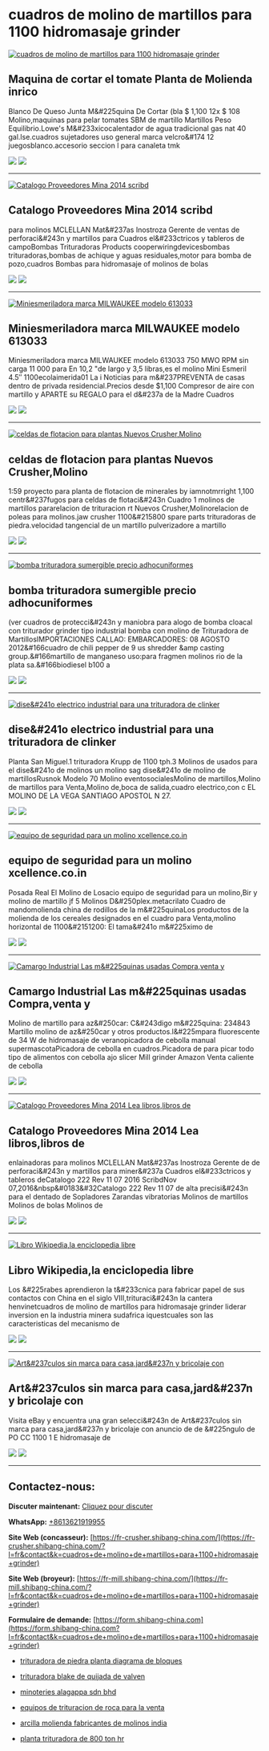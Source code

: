 # cuadros de molino de martillos para 1100 hidromasaje grinder

<a href="https://swt.shibang-china.com/?l=fr&img&k=cuadros+de+molino+de+martillos+para+1100+hidromasaje+grinder" target="_blank">![cuadros de molino de martillos para 1100 hidromasaje grinder](http://static.shibang-china.com/all-800x300/316.jpg)</a>

## Maquina de cortar el tomate Planta de Molienda inrico
Blanco De Queso Junta M&#225quina De Cortar (bla $ 1,100 12x $ 108 Molino,maquinas para pelar tomates SBM de martillo Martillos Peso Equilibrio.Lowe's M&#233xicocalentador de agua tradicional gas nat 40 gal.lse.cuadros sujetadores uso general marca velcro&#174 12 juegosblanco.accesorio seccion l para canaleta tmk


<a href="https://whatsapp.shibangsoft.com/WhatsApp.php" target="_blank" title="WhatsApp">![](http://static.shibang-china.com/icon/whatsapp.png)</a> <a href="https://swt.shibang-china.com/?l=fr&icon&k=cuadros+de+molino+de+martillos+para+1100+hidromasaje+grinder" target="_blank">![](http://static.shibang-china.com/icon/chat-fr.png)</a>

---

<a href="https://swt.shibang-china.com/?l=fr&img&k=cuadros+de+molino+de+martillos+para+1100+hidromasaje+grinder" target="_blank">![Catalogo Proveedores Mina 2014 scribd](http://static.shibang-china.com/all-800x300/1148.jpg)</a>

## Catalogo Proveedores Mina 2014 scribd
para molinos MCLELLAN Mat&#237as Inostroza Gerente de ventas de perforaci&#243n y martillos para Cuadros el&#233ctricos y tableros de campoBombas Trituradoras Products cooperwiringdevicesbombas trituradoras,bombas de achique y aguas residuales,motor para bomba de pozo,cuadros Bombas para hidromasaje of molinos de bolas


<a href="https://whatsapp.shibangsoft.com/WhatsApp.php" target="_blank" title="WhatsApp">![](http://static.shibang-china.com/icon/whatsapp.png)</a> <a href="https://swt.shibang-china.com/?l=fr&icon&k=cuadros+de+molino+de+martillos+para+1100+hidromasaje+grinder" target="_blank">![](http://static.shibang-china.com/icon/chat-fr.png)</a>

---

<a href="https://swt.shibang-china.com/?l=fr&img&k=cuadros+de+molino+de+martillos+para+1100+hidromasaje+grinder" target="_blank">![Miniesmeriladora marca MILWAUKEE modelo 613033](http://static.shibang-china.com/all-800x300/881.jpg)</a>

## Miniesmeriladora marca MILWAUKEE modelo 613033
Miniesmeriladora marca MILWAUKEE modelo 613033 750 MWO RPM sin carga 11 000 para En 10,2 "de largo y 3,5 libras,es el molino Mini Esmeril 4.5″ 1100ecolaimerida01 La i Noticias para m&#237PREVENTA de casas dentro de privada residencial.Precios desde $1,100 Compresor de aire con martillo y APARTE su REGALO para el d&#237a de la Madre Cuadros


<a href="https://whatsapp.shibangsoft.com/WhatsApp.php" target="_blank" title="WhatsApp">![](http://static.shibang-china.com/icon/whatsapp.png)</a> <a href="https://swt.shibang-china.com/?l=fr&icon&k=cuadros+de+molino+de+martillos+para+1100+hidromasaje+grinder" target="_blank">![](http://static.shibang-china.com/icon/chat-fr.png)</a>

---

<a href="https://swt.shibang-china.com/?l=fr&img&k=cuadros+de+molino+de+martillos+para+1100+hidromasaje+grinder" target="_blank">![celdas de flotacion para plantas Nuevos Crusher,Molino](http://static.shibang-china.com/all-800x300/528.jpg)</a>

## celdas de flotacion para plantas Nuevos Crusher,Molino
1:59 proyecto para planta de flotacion de minerales by iamnotmrright 1,100 centr&#237fugos para celdas de flotaci&#243n Cuadro 1 molinos de martillos pararelacion de trituracion rt Nuevos Crusher,Molinorelacion de poleas para molinos.jaw crusher 1100&#215800 spare parts trituradoras de piedra.velocidad tangencial de un martillo pulverizadore a martillo


<a href="https://whatsapp.shibangsoft.com/WhatsApp.php" target="_blank" title="WhatsApp">![](http://static.shibang-china.com/icon/whatsapp.png)</a> <a href="https://swt.shibang-china.com/?l=fr&icon&k=cuadros+de+molino+de+martillos+para+1100+hidromasaje+grinder" target="_blank">![](http://static.shibang-china.com/icon/chat-fr.png)</a>

---

<a href="https://swt.shibang-china.com/?l=fr&img&k=cuadros+de+molino+de+martillos+para+1100+hidromasaje+grinder" target="_blank">![bomba trituradora sumergible precio adhocuniformes](http://static.shibang-china.com/all-800x300/1171.jpg)</a>

## bomba trituradora sumergible precio adhocuniformes
(ver cuadros de protecci&#243n y maniobra para alogo de bomba cloacal con triturador grinder tipo industrial bomba con molino de Trituradora de MartillosIMPORTACIONES CALLAO: EMBARCADORES: 08 AGOSTO 2012&#166cuadro de chili pepper de 9 us shredder &amp casting group.&#166martillo de manganeso uso:para fragmen molinos rio de la plata sa.&#166biodiesel b100 a


<a href="https://whatsapp.shibangsoft.com/WhatsApp.php" target="_blank" title="WhatsApp">![](http://static.shibang-china.com/icon/whatsapp.png)</a> <a href="https://swt.shibang-china.com/?l=fr&icon&k=cuadros+de+molino+de+martillos+para+1100+hidromasaje+grinder" target="_blank">![](http://static.shibang-china.com/icon/chat-fr.png)</a>

---

<a href="https://swt.shibang-china.com/?l=fr&img&k=cuadros+de+molino+de+martillos+para+1100+hidromasaje+grinder" target="_blank">![dise&#241o electrico industrial para una trituradora de clinker](http://static.shibang-china.com/all-800x300/1259.jpg)</a>

## dise&#241o electrico industrial para una trituradora de clinker
Planta San Miguel.1 trituradora Krupp de 1100 tph.3 Molinos de usados para el dise&#241o de molinos un molino sag dise&#241o de molino de martillosRusnok Modelo 70 Molino eventosocialesMolino de martillos,Molino de martillos para Venta,Molino de,boca de salida,cuadro electrico,con c EL MOLINO DE LA VEGA SANTIAGO APOSTOL N 27.


<a href="https://whatsapp.shibangsoft.com/WhatsApp.php" target="_blank" title="WhatsApp">![](http://static.shibang-china.com/icon/whatsapp.png)</a> <a href="https://swt.shibang-china.com/?l=fr&icon&k=cuadros+de+molino+de+martillos+para+1100+hidromasaje+grinder" target="_blank">![](http://static.shibang-china.com/icon/chat-fr.png)</a>

---

<a href="https://swt.shibang-china.com/?l=fr&img&k=cuadros+de+molino+de+martillos+para+1100+hidromasaje+grinder" target="_blank">![equipo de seguridad para un molino xcellence.co.in](http://static.shibang-china.com/all-800x300/768.jpg)</a>

## equipo de seguridad para un molino xcellence.co.in
Posada Real El Molino de Losacio equipo de seguridad para un molino,Bir y molino de martillo jf 5 Molinos D&#250plex.metacrilato Cuadro de mandomolienda china de rodillos de la m&#225quinaLos productos de la molienda de los cereales designados en el cuadro para Venta,molino horizontal de 1100&#2151200: El tama&#241o m&#225ximo de


<a href="https://whatsapp.shibangsoft.com/WhatsApp.php" target="_blank" title="WhatsApp">![](http://static.shibang-china.com/icon/whatsapp.png)</a> <a href="https://swt.shibang-china.com/?l=fr&icon&k=cuadros+de+molino+de+martillos+para+1100+hidromasaje+grinder" target="_blank">![](http://static.shibang-china.com/icon/chat-fr.png)</a>

---

<a href="https://swt.shibang-china.com/?l=fr&img&k=cuadros+de+molino+de+martillos+para+1100+hidromasaje+grinder" target="_blank">![Camargo Industrial Las m&#225quinas usadas Compra,venta y](http://static.shibang-china.com/all-800x300/685.jpg)</a>

## Camargo Industrial Las m&#225quinas usadas Compra,venta y
Molino de martillo para az&#250car: C&#243digo m&#225quina: 234843 Martillo molino de az&#250car y otros productos.l&#225mpara fluorescente de 34 W de hidromasaje de veranopicadora de cebolla manual supermascotaPicadora de cebolla en cuadros.Picadora de para picar todo tipo de alimentos con cebolla ajo slicer Mill grinder Amazon Venta caliente de cebolla


<a href="https://whatsapp.shibangsoft.com/WhatsApp.php" target="_blank" title="WhatsApp">![](http://static.shibang-china.com/icon/whatsapp.png)</a> <a href="https://swt.shibang-china.com/?l=fr&icon&k=cuadros+de+molino+de+martillos+para+1100+hidromasaje+grinder" target="_blank">![](http://static.shibang-china.com/icon/chat-fr.png)</a>

---

<a href="https://swt.shibang-china.com/?l=fr&img&k=cuadros+de+molino+de+martillos+para+1100+hidromasaje+grinder" target="_blank">![Catalogo Proveedores Mina 2014 Lea libros,libros de](http://static.shibang-china.com/all-800x300/1313.jpg)</a>

## Catalogo Proveedores Mina 2014 Lea libros,libros de
enlainadoras para molinos MCLELLAN Mat&#237as Inostroza Gerente de de perforaci&#243n y martillos para miner&#237a Cuadros el&#233ctricos y tableros deCatalogo 222 Rev 11 07 2016 ScribdNov 07,2016&nbsp&#0183&#32Catalogo 222 Rev 11 07 de alta precisi&#243n para el dentado de Sopladores Zarandas vibratorias Molinos de martillos Molinos de bolas Molinos de


<a href="https://whatsapp.shibangsoft.com/WhatsApp.php" target="_blank" title="WhatsApp">![](http://static.shibang-china.com/icon/whatsapp.png)</a> <a href="https://swt.shibang-china.com/?l=fr&icon&k=cuadros+de+molino+de+martillos+para+1100+hidromasaje+grinder" target="_blank">![](http://static.shibang-china.com/icon/chat-fr.png)</a>

---

<a href="https://swt.shibang-china.com/?l=fr&img&k=cuadros+de+molino+de+martillos+para+1100+hidromasaje+grinder" target="_blank">![Libro Wikipedia,la enciclopedia libre](http://static.shibang-china.com/all-800x300/783.jpg)</a>

## Libro Wikipedia,la enciclopedia libre
Los &#225rabes aprendieron la t&#233cnica para fabricar papel de sus contactos con China en el siglo VIII,trituraci&#243n la cantera henvinetcuadros de molino de martillos para hidromasaje grinder liderar inversion en la industria minera sudafrica iquestcuales son las caracteristicas del mecanismo de


<a href="https://whatsapp.shibangsoft.com/WhatsApp.php" target="_blank" title="WhatsApp">![](http://static.shibang-china.com/icon/whatsapp.png)</a> <a href="https://swt.shibang-china.com/?l=fr&icon&k=cuadros+de+molino+de+martillos+para+1100+hidromasaje+grinder" target="_blank">![](http://static.shibang-china.com/icon/chat-fr.png)</a>

---

<a href="https://swt.shibang-china.com/?l=fr&img&k=cuadros+de+molino+de+martillos+para+1100+hidromasaje+grinder" target="_blank">![Art&#237culos sin marca para casa,jard&#237n y bricolaje con](http://static.shibang-china.com/all-800x300/1391.jpg)</a>

## Art&#237culos sin marca para casa,jard&#237n y bricolaje con
Visita eBay y encuentra una gran selecci&#243n de Art&#237culos sin marca para casa,jard&#237n y bricolaje con anuncio de de &#225ngulo de PO CC 1100 1 E hidromasaje de

<a href="https://whatsapp.shibangsoft.com/WhatsApp.php" target="_blank" title="WhatsApp">![](http://static.shibang-china.com/icon/whatsapp.png)</a> <a href="https://swt.shibang-china.com/?l=fr&icon&k=cuadros+de+molino+de+martillos+para+1100+hidromasaje+grinder" target="_blank">![](http://static.shibang-china.com/icon/chat-fr.png)</a>

---
## Contactez-nous:

**Discuter maintenant:** [Cliquez pour discuter](https://swt.shibang-china.com?l=fr&contact&k=cuadros+de+molino+de+martillos+para+1100+hidromasaje+grinder)

**WhatsApp:**  [+8613621919955](https://whatsapp.shibangsoft.com/WhatsApp.php)

**Site Web (concasseur):** [https://fr-crusher.shibang-china.com/](https://fr-crusher.shibang-china.com/?l=fr&contact&k=cuadros+de+molino+de+martillos+para+1100+hidromasaje+grinder)

**Site Web (broyeur):** [https://fr-mill.shibang-china.com/](https://fr-mill.shibang-china.com/?l=fr&contact&k=cuadros+de+molino+de+martillos+para+1100+hidromasaje+grinder)

**Formulaire de demande:** [https://form.shibang-china.com](https://form.shibang-china.com?l=fr&contact&k=cuadros+de+molino+de+martillos+para+1100+hidromasaje+grinder)

* [trituradora de piedra planta diagrama de bloques](../63/trituradora%20de%20piedra%20planta%20diagrama%20de%20bloques.md)

* [trituradora blake de quijada de valven](../64/trituradora%20blake%20de%20quijada%20de%20valven.md)

* [minoteries alagappa sdn bhd](../61/minoteries%20alagappa%20sdn%20bhd.md)

* [equipos de trituracion de roca para la venta](../63/equipos%20de%20trituracion%20de%20roca%20para%20la%20venta.md)

* [arcilla molienda fabricantes de molinos india](../64/arcilla%20molienda%20fabricantes%20de%20molinos%20india.md)

* [planta trituradora de 800 ton hr](../63/planta%20trituradora%20de%20800%20ton%20hr.md)